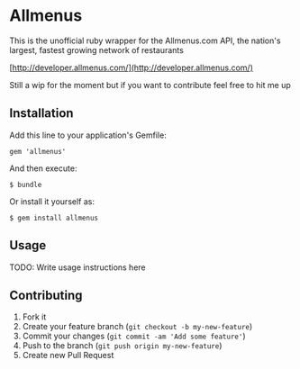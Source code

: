 # Allmenus

This is the unofficial ruby wrapper for the Allmenus.com API, the nation's largest, fastest growing network of restaurants

[http://developer.allmenus.com/](http://developer.allmenus.com/)

Still a wip for the moment but if you want to contribute feel free to hit me up
## Installation

Add this line to your application's Gemfile:

    gem 'allmenus'

And then execute:

    $ bundle

Or install it yourself as:

    $ gem install allmenus

## Usage

TODO: Write usage instructions here

## Contributing

1. Fork it
2. Create your feature branch (`git checkout -b my-new-feature`)
3. Commit your changes (`git commit -am 'Add some feature'`)
4. Push to the branch (`git push origin my-new-feature`)
5. Create new Pull Request
